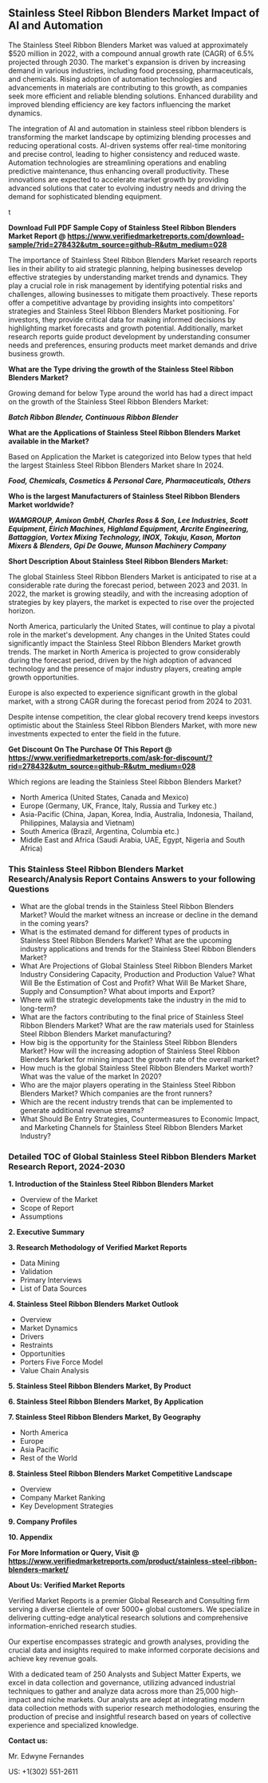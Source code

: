 <h2>Stainless Steel Ribbon Blenders Market Impact of AI and Automation</h2><p>The Stainless Steel Ribbon Blenders Market was valued at approximately $520 million in 2022, with a compound annual growth rate (CAGR) of 6.5% projected through 2030. The market's expansion is driven by increasing demand in various industries, including food processing, pharmaceuticals, and chemicals. Rising adoption of automation technologies and advancements in materials are contributing to this growth, as companies seek more efficient and reliable blending solutions. Enhanced durability and improved blending efficiency are key factors influencing the market dynamics.</p><p>The integration of AI and automation in stainless steel ribbon blenders is transforming the market landscape by optimizing blending processes and reducing operational costs. AI-driven systems offer real-time monitoring and precise control, leading to higher consistency and reduced waste. Automation technologies are streamlining operations and enabling predictive maintenance, thus enhancing overall productivity. These innovations are expected to accelerate market growth by providing advanced solutions that cater to evolving industry needs and driving the demand for sophisticated blending equipment.</p>t</p><p id="" class=""><strong>Download Full PDF Sample Copy of Stainless Steel Ribbon Blenders Market Report @ <a href="https://www.verifiedmarketreports.com/download-sample/?rid=278432&utm_source=github-R&utm_medium=028" target="_blank">https://www.verifiedmarketreports.com/download-sample/?rid=278432&utm_source=github-R&utm_medium=028</a></strong></p><p>The importance of&nbsp;Stainless Steel Ribbon Blenders Market research reports lies in their ability to aid strategic planning, helping businesses develop effective strategies by understanding market trends and dynamics. They play a crucial role in risk management by identifying potential risks and challenges, allowing businesses to mitigate them proactively. These reports offer a competitive advantage by providing insights into competitors' strategies and Stainless Steel Ribbon Blenders Market positioning. For investors, they provide critical data for making informed decisions by highlighting market forecasts and growth potential. Additionally, market research reports guide product development by understanding consumer needs and preferences, ensuring products meet market demands and drive business growth.</p><p><strong>What are the&nbsp;Type driving the growth of the Stainless Steel Ribbon Blenders Market?</strong></p><p id="" class="">Growing demand for below Type around the world has had a direct impact on the growth of the Stainless Steel Ribbon Blenders Market:</p><em><strong>Batch Ribbon Blender, Continuous Ribbon Blender</strong></em></p><strong>What are the&nbsp;Applications&nbsp;of Stainless Steel Ribbon Blenders Market available in the Market?</strong></p><p id="" class="">Based on Application the Market is categorized into Below types that held the largest Stainless Steel Ribbon Blenders Market share In 2024.</p><em><strong>Food, Chemicals, Cosmetics & Personal Care, Pharmaceuticals, Others</strong></em></p><strong>Who is the largest Manufacturers of Stainless Steel Ribbon Blenders Market worldwide?</strong></p><p><em><strong>WAMGROUP, Amixon GmbH, Charles Ross & Son, Lee Industries, Scott Equipment, Eirich Machines, Highland Equipment, Arcrite Engineering, Battaggion, Vortex Mixing Technology, INOX, Tokuju, Kason, Morton Mixers & Blenders, Gpi De Gouwe, Munson Machinery Company</strong></em></p><p id="" class=""><strong>Short Description About Stainless Steel Ribbon Blenders Market:</strong></p><p>The global Stainless Steel Ribbon Blenders Market is anticipated to rise at a considerable rate during the forecast period, between 2023 and 2031. In 2022, the market is growing steadily, and with the increasing adoption of strategies by key players, the market is expected to rise over the projected horizon.</p><p>North America, particularly the United States, will continue to play a pivotal role in the market's development. Any changes in the United States could significantly impact the Stainless Steel Ribbon Blenders Market growth trends. The market in North America is projected to grow considerably during the forecast period, driven by the high adoption of advanced technology and the presence of major industry players, creating ample growth opportunities.</p><p>Europe is also expected to experience significant growth in the global market, with a strong CAGR during the forecast period from 2024 to 2031.</p><p>Despite intense competition, the clear global recovery trend keeps investors optimistic about the Stainless Steel Ribbon Blenders Market, with more new investments expected to enter the field in the future.</p><p id="" class=""><strong>Get Discount On The Purchase Of This Report @ <a href="https://www.verifiedmarketreports.com/ask-for-discount/?rid=278432&utm_source=github-R&utm_medium=028" target="_blank">https://www.verifiedmarketreports.com/ask-for-discount/?rid=278432&utm_source=github-R&utm_medium=028</a></strong></p>Which regions are leading the Stainless Steel Ribbon Blenders Market?</p><ul><li>North America (United States, Canada and Mexico)</li><li>Europe (Germany, UK, France, Italy, Russia and Turkey etc.)</li><li>Asia-Pacific (China, Japan, Korea, India, Australia, Indonesia, Thailand, Philippines, Malaysia and Vietnam)</li><li>South America (Brazil, Argentina, Columbia etc.)</li><li>Middle East and Africa (Saudi Arabia, UAE, Egypt, Nigeria and South Africa)</li></ul><h3 id="" class="">This Stainless Steel Ribbon Blenders Market Research/Analysis Report Contains Answers to your following Questions</h3><ul><li>What are the global trends in the Stainless Steel Ribbon Blenders Market? Would the market witness an increase or decline in the demand in the coming years?</li><li>What is the estimated demand for different types of products in Stainless Steel Ribbon Blenders Market? What are the upcoming industry applications and trends for the Stainless Steel Ribbon Blenders Market?</li><li>What Are Projections of Global Stainless Steel Ribbon Blenders Market Industry Considering Capacity, Production and Production Value? What Will Be the Estimation of Cost and Profit? What Will Be Market Share, Supply and Consumption? What about imports and Export?</li><li>Where will the strategic developments take the industry in the mid to long-term?</li><li>What are the factors contributing to the final price of Stainless Steel Ribbon Blenders Market? What are the raw materials used for Stainless Steel Ribbon Blenders Market manufacturing?</li><li>How big is the opportunity for the Stainless Steel Ribbon Blenders Market? How will the increasing adoption of Stainless Steel Ribbon Blenders Market for mining impact the growth rate of the overall market?</li><li>How much is the global Stainless Steel Ribbon Blenders Market worth? What was the value of the market In 2020?</li><li>Who are the major players operating in the Stainless Steel Ribbon Blenders Market? Which companies are the front runners?</li><li>Which are the recent industry trends that can be implemented to generate additional revenue streams?</li><li>What Should Be Entry Strategies, Countermeasures to Economic Impact, and Marketing Channels for Stainless Steel Ribbon Blenders Market Industry?</li></ul><h3 id="" class="">Detailed TOC of Global Stainless Steel Ribbon Blenders Market Research Report, 2024-2030</h3><p id="" class=""><strong>1. Introduction of the Stainless Steel Ribbon Blenders Market</strong></p><ul><li>Overview of the Market</li><li>Scope of Report</li><li>Assumptions</li></ul><p id="" class=""><strong>2. Executive Summary</strong></p><p id="" class=""><strong>3. Research Methodology of Verified Market Reports</strong></p><ul><li>Data Mining</li><li>Validation</li><li>Primary Interviews</li><li>List of Data Sources</li></ul><p id="" class=""><strong>4. Stainless Steel Ribbon Blenders Market Outlook</strong></p><ul><li>Overview</li><li>Market Dynamics</li><li>Drivers</li><li>Restraints</li><li>Opportunities</li><li>Porters Five Force Model</li><li>Value Chain Analysis</li></ul><p id="" class=""><strong>5. Stainless Steel Ribbon Blenders Market, By Product</strong></p><p id="" class=""><strong>6. Stainless Steel Ribbon Blenders Market, By Application</strong></p><p id="" class=""><strong>7. Stainless Steel Ribbon Blenders Market, By Geography</strong></p><ul><li>North America</li><li>Europe</li><li>Asia Pacific</li><li>Rest of the World</li></ul><p id="" class=""><strong>8. Stainless Steel Ribbon Blenders Market Competitive Landscape</strong></p><ul><li>Overview</li><li>Company Market Ranking</li><li>Key Development Strategies</li></ul><p id="" class=""><strong>9. Company Profiles</strong></p><p id="" class=""><strong>10. Appendix</strong></p><p id="" class=""><strong>For More Information or Query, Visit @ <a href="https://www.verifiedmarketreports.com/product/stainless-steel-ribbon-blenders-market/" target="_blank">https://www.verifiedmarketreports.com/product/stainless-steel-ribbon-blenders-market/</a></strong></p><p id="" class=""><strong>About Us: Verified Market Reports</strong></p><p id="" class="">Verified Market Reports is a premier Global Research and Consulting firm serving a diverse clientele of over 5000+ global customers. We specialize in delivering cutting-edge analytical research solutions and comprehensive information-enriched research studies.</p><p id="" class="">Our expertise encompasses strategic and growth analyses, providing the crucial data and insights required to make informed corporate decisions and achieve key revenue goals.</p><p id="" class="">With a dedicated team of 250 Analysts and Subject Matter Experts, we excel in data collection and governance, utilizing advanced industrial techniques to gather and analyze data across more than 25,000 high-impact and niche markets. Our analysts are adept at integrating modern data collection methods with superior research methodologies, ensuring the production of precise and insightful research based on years of collective experience and specialized knowledge.</p><p id="" class=""><strong>Contact us:</strong></p><p id="" class="">Mr. Edwyne Fernandes</p><p id="" class="">US: +1(302) 551-2611</p>